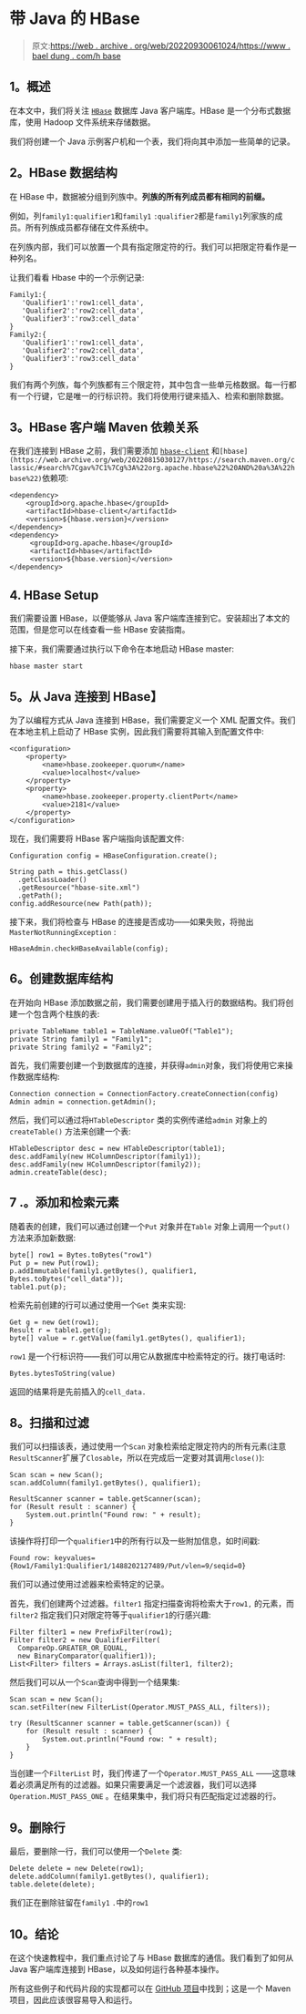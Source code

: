 # 带 Java 的 HBase

> 原文:[https://web . archive . org/web/20220930061024/https://www . bael dung . com/h base](https://web.archive.org/web/20220930061024/https://www.baeldung.com/hbase)

## **1。概述**

在本文中，我们将关注 [`HBase`](https://web.archive.org/web/20220815030127/https://hbase.apache.org/) 数据库 Java 客户端库。HBase 是一个分布式数据库，使用 Hadoop 文件系统来存储数据。

我们将创建一个 Java 示例客户机和一个表，我们将向其中添加一些简单的记录。

## **2。HBase 数据结构**

在 HBase 中，数据被分组到列族中。**列族的所有列成员都有相同的前缀。**

例如，列`family1:qualifier1`和`family1` `:qualifier2`都是`family1`列家族的成员。所有列族成员都存储在文件系统中。

在列族内部，我们可以放置一个具有指定限定符的行。我们可以把限定符看作是一种列名。

让我们看看 Hbase 中的一个示例记录:

```
Family1:{  
   'Qualifier1':'row1:cell_data',
   'Qualifier2':'row2:cell_data',
   'Qualifier3':'row3:cell_data'
}
Family2:{  
   'Qualifier1':'row1:cell_data',
   'Qualifier2':'row2:cell_data',
   'Qualifier3':'row3:cell_data'
}
```

我们有两个列族，每个列族都有三个限定符，其中包含一些单元格数据。每一行都有一个行键，它是唯一的行标识符。我们将使用行键来插入、检索和删除数据。

## **3。HBase 客户端 Maven 依赖关系**

在我们连接到 HBase 之前，我们需要添加 [`hbase-client`](https://web.archive.org/web/20220815030127/https://search.maven.org/classic/#search%7Cgav%7C1%7Cg%3A%22org.apache.hbase%22%20AND%20a%3A%22hbase-client%22) 和`[hbase](https://web.archive.org/web/20220815030127/https://search.maven.org/classic/#search%7Cgav%7C1%7Cg%3A%22org.apache.hbase%22%20AND%20a%3A%22hbase%22)`依赖项:

```
<dependency>
    <groupId>org.apache.hbase</groupId>
    <artifactId>hbase-client</artifactId>
    <version>${hbase.version}</version>
</dependency>
<dependency>
     <groupId>org.apache.hbase</groupId>
     <artifactId>hbase</artifactId>
     <version>${hbase.version}</version>
</dependency>
```

## **4\. HBase Setup**

我们需要设置 HBase，以便能够从 Java 客户端库连接到它。安装超出了本文的范围，但是您可以在线查看一些 HBase 安装指南。

接下来，我们需要通过执行以下命令在本地启动 HBase master:

```
hbase master start
```

## **5。从 Java 连接到 HBase】**

为了以编程方式从 Java 连接到 HBase，我们需要定义一个 XML 配置文件。我们在本地主机上启动了 HBase 实例，因此我们需要将其输入到配置文件中:

```
<configuration>
    <property>
        <name>hbase.zookeeper.quorum</name>
        <value>localhost</value>
    </property>
    <property>
        <name>hbase.zookeeper.property.clientPort</name>
        <value>2181</value>
    </property>
</configuration> 
```

现在，我们需要将 HBase 客户端指向该配置文件:

```
Configuration config = HBaseConfiguration.create();

String path = this.getClass()
  .getClassLoader()
  .getResource("hbase-site.xml")
  .getPath();
config.addResource(new Path(path)); 
```

接下来，我们将检查与 HBase 的连接是否成功——如果失败，将抛出`MasterNotRunningException` :

```
HBaseAdmin.checkHBaseAvailable(config);
```

## **6。创建数据库结构**

在开始向 HBase 添加数据之前，我们需要创建用于插入行的数据结构。我们将创建一个包含两个柱族的表:

```
private TableName table1 = TableName.valueOf("Table1");
private String family1 = "Family1";
private String family2 = "Family2";
```

首先，我们需要创建一个到数据库的连接，并获得`admin`对象，我们将使用它来操作数据库结构:

```
Connection connection = ConnectionFactory.createConnection(config)
Admin admin = connection.getAdmin();
```

然后，我们可以通过将`HTableDescriptor` 类的实例传递给`admin` 对象上的`createTable()` 方法来创建一个表:

```
HTableDescriptor desc = new HTableDescriptor(table1);
desc.addFamily(new HColumnDescriptor(family1));
desc.addFamily(new HColumnDescriptor(family2));
admin.createTable(desc);
```

## 7 .**。添加和检索元素**

随着表的创建，我们可以通过创建一个`Put` 对象并在`Table` 对象上调用一个`put()` 方法来添加新数据:

```
byte[] row1 = Bytes.toBytes("row1")
Put p = new Put(row1);
p.addImmutable(family1.getBytes(), qualifier1, Bytes.toBytes("cell_data"));
table1.put(p);
```

检索先前创建的行可以通过使用一个`Get` 类来实现:

```
Get g = new Get(row1);
Result r = table1.get(g);
byte[] value = r.getValue(family1.getBytes(), qualifier1);
```

`row1` 是一个行标识符——我们可以用它从数据库中检索特定的行。拨打电话时:

```
Bytes.bytesToString(value)
```

返回的结果将是先前插入的`cell_data.`

## **8。扫描和过滤**

我们可以扫描该表，通过使用一个`Scan` 对象检索给定限定符内的所有元素(注意`ResultScanner`扩展了`Closable`，所以在完成后一定要对其调用`close()`):

```
Scan scan = new Scan();
scan.addColumn(family1.getBytes(), qualifier1);

ResultScanner scanner = table.getScanner(scan);
for (Result result : scanner) {
    System.out.println("Found row: " + result);
} 
```

该操作将打印一个`qualifier1`中的所有行以及一些附加信息，如时间戳:

```
Found row: keyvalues={Row1/Family1:Qualifier1/1488202127489/Put/vlen=9/seqid=0}
```

我们可以通过使用过滤器来检索特定的记录。

首先，我们创建两个过滤器。`filter1` 指定扫描查询将检索大于`row1,` 的元素，而`filter2` 指定我们只对限定符等于`qualifier1`的行感兴趣:

```
Filter filter1 = new PrefixFilter(row1);
Filter filter2 = new QualifierFilter(
  CompareOp.GREATER_OR_EQUAL, 
  new BinaryComparator(qualifier1));
List<Filter> filters = Arrays.asList(filter1, filter2);
```

然后我们可以从一个`Scan`查询中得到一个结果集:

```
Scan scan = new Scan();
scan.setFilter(new FilterList(Operator.MUST_PASS_ALL, filters));

try (ResultScanner scanner = table.getScanner(scan)) {
    for (Result result : scanner) {
        System.out.println("Found row: " + result);
    }
}
```

当创建一个`FilterList` 时，我们传递了一个`Operator.MUST_PASS_ALL` ——这意味着必须满足所有的过滤器。如果只需要满足一个滤波器，我们可以选择`Operation.MUST_PASS_ONE` 。在结果集中，我们将只有匹配指定过滤器的行。

## **9。删除行**

最后，要删除一行，我们可以使用一个`Delete` 类:

```
Delete delete = new Delete(row1);
delete.addColumn(family1.getBytes(), qualifier1);
table.delete(delete);
```

我们正在删除驻留在`family1` `.`中的`row1`

## 10。结论

在这个快速教程中，我们重点讨论了与 HBase 数据库的通信。我们看到了如何从 Java 客户端库连接到 HBase，以及如何运行各种基本操作。

所有这些例子和代码片段的实现都可以在 [GitHub 项目](https://web.archive.org/web/20220815030127/https://github.com/eugenp/tutorials/tree/master/persistence-modules/hbase)中找到；这是一个 Maven 项目，因此应该很容易导入和运行。